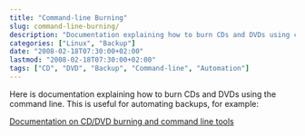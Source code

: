 ```yaml
---
title: "Command-line Burning"
slug: command-line-burning/
description: "Documentation explaining how to burn CDs and DVDs using command line tools, useful for automating backups."
categories: ["Linux", "Backup"]
date: "2008-02-18T07:30:00+02:00"
lastmod: "2008-02-18T07:30:00+02:00"
tags: ["CD", "DVD", "Backup", "Command-line", "Automation"]
---
```


Here is documentation explaining how to burn CDs and DVDs using the command line. This is useful for automating backups, for example:

[Documentation on CD/DVD burning and command line tools](../../../static/pdf/gravure_de_cd_dvd_et_commandes_en_ligne.pdf)
